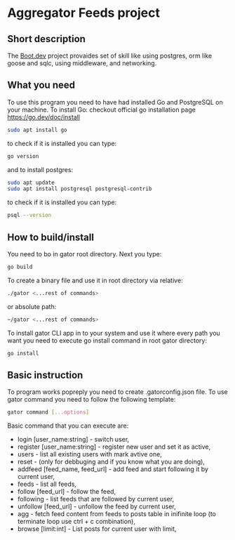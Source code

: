 # Aggregator Feeds project

## Short description
The [Boot.dev](https://www.boot.dev/courses/build-blog-aggregator-golang) project provaides set of skill like using postgres, orm like goose and sqlc, using middleware, and networking.

## What you need
To use this program you need to have had installed Go and PostgreSQL on your machine.
To install Go:
checkout official go installation page https://go.dev/doc/install
```bash 
sudo apt install go
``` 
to check if it is installed you can type:
```bash
go version
```
and to install postgres:
```bash
sudo apt update
sudo apt install postgresql postgresql-contrib
```
to check if it is installed you can type:
```bash
psql --version
```

## How to build/install
You need to bo in gator root directory. Next you type:
```bash
go build
```
To create a binary file and use it in root directory via relative:
```bash 
./gator <...rest of commands>
```
or absolute path: 
```bash 
~/gator <...rest of commands>
```
To install gator CLI app in to your system and use it where every path you want you need to execute go install command in root gator directory:
```bash
go install
```

## Basic instruction
To program works popreply you need to create .gatorconfig.json file.
To use gator command you need to follow the following template:
```bash 
gator command [...options]
```
Basic command that you can execute are:
- login [user_name:string] - switch user,
- register [user_name:string] - register new user and set it as active,
- users - list all existing users with mark avtive one,
- reset - (only for debbuging and if you know what you are doing),
- addfeed [feed_name, feed_url] - add feed and start following it by current user,
- feeds - list all feeds,
- follow [feed_url] - follow the feed,
- following - list feeds that are followed by current user,
- unfollow [feed_url] - unfollow the feed by current user,
- agg - fetch feed content from feeds to posts table in inifinite loop (to terminate loop use ctrl + c combination),
- browse [limit:int] - List posts for current user with limit,

